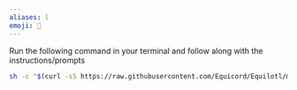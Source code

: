 ```yaml
---
aliases: l
emoji: 🐧
---
```


Run the following command in your terminal and follow along with the instructions/prompts

```sh
sh -c "$(curl -sS https://raw.githubusercontent.com/Equicord/Equilotl/main/install.sh)"
```
